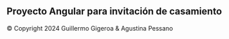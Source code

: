 ## Proyecto Angular para invitación de casamiento
© Copyright 2024 Guillermo Gigeroa & Agustina Pessano